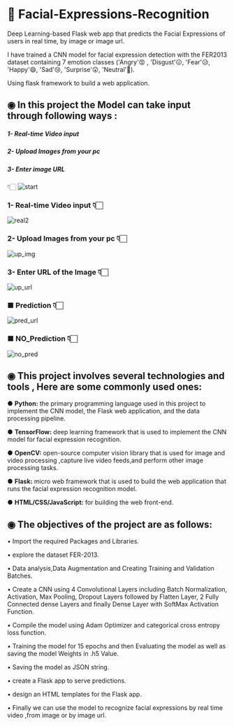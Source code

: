 # 📌 Facial-Expressions-Recognition
Deep Learning-based Flask web app that predicts the Facial Expressions of users in real time, by image or image url.

I have trained a CNN model for facial expression detection with the FER2013 dataset containing 7 emotion classes
('Angry'😡 , 'Disgust'😖, 'Fear'😥, 'Happy'😄, 'Sad'😢, 'Surprise'😲, 'Neutral'🙂).

Using flask framework to build a web application.


## ◉ In this project the Model can take input through following ways :

##### 1- Real-time Video input 

##### 2- Upload Images from your pc  

##### 3- Enter image URL 

👇🏻
![start](https://user-images.githubusercontent.com/74102314/225615927-28821c8f-c790-4345-ad30-0f331f88bb6f.PNG)
 
### 1-  Real-time Video input 👇🏻
![real2](https://user-images.githubusercontent.com/74102314/225615449-a0c0cad8-2e3d-4deb-a4aa-27e5a212522d.PNG)

### 2-  Upload Images from your pc 👇🏻
![up_img](https://user-images.githubusercontent.com/74102314/225615592-41246dd8-b102-433a-9b59-650148ef57ce.PNG)
 
### 3-  Enter URL of the Image 👇🏻
![up_url](https://user-images.githubusercontent.com/74102314/225615720-a6cbcd3c-0311-4557-a70b-d8a21bf22817.PNG)
### ■   Prediction 👇🏻
![pred_url](https://user-images.githubusercontent.com/74102314/225615689-58d41f76-7e88-41a6-b33a-00867bba2e6a.PNG)
### ■   NO_Prediction 👇🏻
![no_pred](https://user-images.githubusercontent.com/74102314/225615861-ad6fe815-a0ba-4c35-b6d8-82b61598d750.PNG)


## ◉ This project involves several technologies and tools , Here are some commonly used ones:

 ● **Python:** the primary programming language used in this project to implement the CNN model, the Flask web application, and the data processing pipeline.

 ● **TensorFlow:** deep learning framework that is used to implement the CNN model for facial expression recognition.

 ● **OpenCV:** open-source computer vision library that is used for image and video processing ,capture live video feeds,and perform other image processing tasks.

 ● **Flask:** micro web framework that is used to build the web application that runs the facial expression recognition model.

 ● **HTML/CSS/JavaScript:** for building the web front-end. 


## ◉ The objectives of the project are as follows: 

• Import the required Packages and Libraries. 

• explore the dataset FER-2013.

• Data analysis,Data Augmentation and Creating Training and Validation Batches.  

• Create a CNN using 4 Convolutional Layers including Batch Normalization, Activation, Max Pooling, Dropout Layers followed by Flatten Layer, 2 Fully Connected dense Layers and finally Dense Layer with SoftMax Activation Function.    

• Compile the model using Adam Optimizer and categorical cross entropy loss function.   

• Training the model for 15 epochs and then Evaluating the model as well as saving the model Weights in .h5 Value.  

• Saving the model as JSON string.   

• create a Flask app to serve predictions. 

• design an HTML templates for the Flask app.  

• Finally we can use the model to recognize facial expressions by real time video ,from image or by image url.    
 


